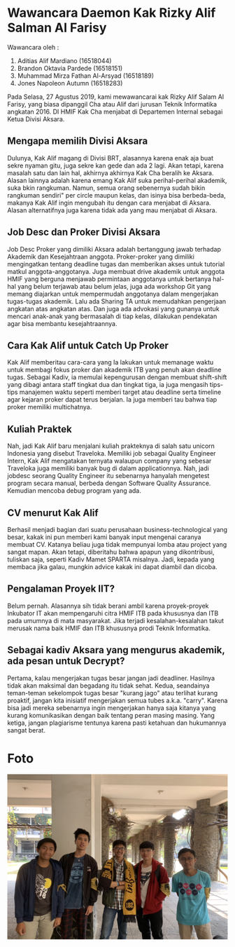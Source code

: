 # Wawancara Daemon Kak Rizky Alif Salman Al Farisy

Wawancara oleh :
1. Aditias Alif Mardiano (16518044)
2. Brandon Oktavia Pardede (16518151)
3. Muhammad Mirza Fathan Al-Arsyad (16518189)
4. Jones Napoleon Autumn (16518283) 

Pada Selasa, 27 Agustus 2019, kami mewawancarai kak Rizky Alif Salam Al Farisy, yang biasa dipanggil Cha atau Alif dari jurusan Teknik Informatika angkatan 2016. DI HMIF Kak Cha menjabat di Departemen Internal sebagai Ketua Divisi Aksara.

## Mengapa memilih Divisi Aksara
Dulunya, Kak Alif magang di Divisi BRT, alasannya karena enak aja buat sekre nyaman gitu, juga sekre kan gede dan ada 2 lagi. Akan tetapi, karena masalah satu dan lain hal, akhirnya akhirnya Kak Cha beralih ke Aksara. Alasan lainnya adalah karena emang Kak Alif suka perihal-perihal akademik, suka bkin rangkuman. Namun, semua orang sebenernya sudah bikin rangkuman sendiri" per circle maupun kelas, dan isinya bisa berbeda-beda, makanya Kak Alif ingin mengubah itu dengan cara menjabat di Aksara. Alasan alternatifnya juga karena tidak ada yang mau menjabat di Aksara.

## Job Desc dan Proker Divisi Aksara
Job Desc Proker yang dimiliki Aksara adalah bertanggung jawab terhadap Akademik dan Kesejahtraan anggota. Proker-proker yang dimiliki mengingatkan tentang deadline tugas dan memberikan akses untuk tutorial matkul anggota-anggotanya. Juga membuat drive akademik untuk anggota HMIF yang berguna menjawab permintaan anggotanya untuk bertanya hal-hal yang belum terjawab atau belum jelas, juga ada workshop Git yang memang diajarkan untuk mempermudah anggotanya dalam mengerjakan tugas-tugas akademik. Lalu ada Sharing TA untuk memudahkan pengerjaan angkatan atas angkatan atas. Dan juga ada advokasi yang gunanya untuk mencari anak-anak yang bermasalah di tiap kelas, dilakukan pendekatan agar bisa membantu kesejahtraannya.

## Cara Kak Alif untuk Catch Up Proker
Kak Alif memberitau cara-cara yang Ia lakukan untuk memanage waktu untuk membagi fokus proker dan akademik ITB yang penuh akan deadline tugas. Sebagai Kadiv, ia memulai kepengurusan dengan membuat shift-shift yang dibagi antara staff tingkat dua dan tingkat tiga, ia juga mengasih tips-tips manajemen waktu seperti memberi target atau deadline serta timeline agar kejaran proker dapat terus berjalan. Ia juga memberi tau bahwa tiap proker memiliki multichatnya.

## Kuliah Praktek
Nah, jadi Kak Alif baru menjalani kuliah prakteknya di salah satu unicorn Indonesia yang disebut Traveloka. Memiliki job sebagai Quality Engineer Intern, Kak Alif mengatakan ternyata walaupun company yang sebesar Traveloka juga memiliki banyak bug di dalam applicationnya. Nah, jadi jobdesc seorang Quality Engineer itu sebenarnya hanyalah mengetest program secara manual, berbeda dengan Software Quality Assurance. Kemudian mencoba debug program yang ada.

## CV menurut Kak Alif
Berhasil menjadi bagian dari suatu perusahaan business-technological yang besar, kakak ini pun memberi kami banyak input mengenai caranya membuat CV. Katanya beliau juga tidak mempunyai lomba atau project yang sangat mapan. Akan tetapi, diberitahu bahwa apapun yang dikontribusi, tuliskan saja, seperti Kadiv Mamet SPARTA misalnya. Jadi, kepada yang membaca jika galau, mungkin advice kakak ini dapat diambil dan dicoba.

## Pengalaman Proyek IIT?
Belum pernah. Alasannya sih tidak berani ambil karena proyek-proyek Inkubator IT akan mempengaruhi citra HMIF ITB pada khususnya dan ITB pada umumnya di mata masyarakat. Jika terjadi kesalahan-kesalahan takut merusak nama baik HMIF dan ITB khususnya prodi Teknik Informatika.

## Sebagai kadiv Aksara yang mengurus akademik, ada pesan untuk Decrypt?
Pertama, kalau mengerjakan tugas besar jangan jadi deadliner. Hasilnya tidak akan maksimal dan begadang itu tidak sehat. Kedua, seandainya teman-teman sekelompok tugas besar "kurang jago" atau terlihat kurang proaktif, jangan kita inisiatif mengerjakan semua tubes a.k.a. "carry". Karena bisa jadi mereka sebenarnya ingin mengerjakan hanya saja kitanya yang kurang komunikasikan dengan baik tentang peran masing masing. Yang ketiga, jangan plagiarisme tentunya karena pasti ketahuan dan hukumannya sangat berat.

# Foto
![foto](./16518044-16518151-16518189-16518283.jpg)
